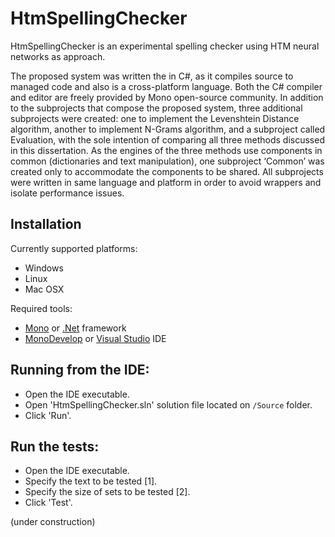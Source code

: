 # HtmSpellingChecker

HtmSpellingChecker is an experimental spelling checker using HTM neural networks as approach.

The proposed system was written the in C#, as it compiles source to managed code and also is a cross-platform language. Both the C# compiler and editor are freely provided by Mono open-source community.
In addition to the subprojects that compose the proposed system, three additional subprojects were created: one to implement the Levenshtein Distance algorithm, another to implement N-Grams algorithm, and a subproject called Evaluation, with the sole intention of comparing all three methods discussed in this dissertation. As the engines of the three methods use components in common (dictionaries and text manipulation), one subproject ‘Common’ was created only to accommodate the components to be shared.
All subprojects were written in same language and platform in order to avoid wrappers and isolate performance issues.

## Installation

Currently supported platforms:
 * Windows
 * Linux
 * Mac OSX

Required tools:
 * [Mono](http://www.mono-project.com) or [.Net](http://www.microsoft.com/net) framework
 * [MonoDevelop](http://monodevelop.com/Download) or [Visual Studio](http://www.visualstudio.com/) IDE

## Running from the IDE:

 * Open the IDE executable.
 * Open 'HtmSpellingChecker.sln' solution file located on <code>/Source</code> folder.
 * Click 'Run'.

## Run the tests:

 * Open the IDE executable.
 * Specify the text to be tested [1].
 * Specify the size of sets to be tested [2].
 * Click 'Test'.

(under construction)
